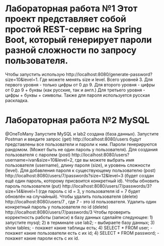 # Лабораторная работа №1 Этот проект представляет собой простой REST-сервис на Spring Boot, который генерирует пароли разной сложности по запросу пользователя.

Чтобы запустить использую http://localhost:8080/generate-password?size=10&level=1.
Где можете менять size и level.
Всего уровней 3.
Для первого уровня - только цифры от 0 до 9.
Для второго уровня - цифры от 0 до 9 + буквы (как русские, так и англ.)
Для третьего уровня - цифры + буквы + символы. 
Также для пароля используется русская раскладка.

# Лабораторная работа №2 MySQL
@OneToMany
Запустите MySQL и lab2 создана (база данных).
Запустите Postman и введите запрос (get) http://localhost:8080/users будут представлены все пользователи и пароли к ним. Пароли генерируются рандомом. (Может быть не один пароль у пользователя).
Для создания пользователя с паролем (post) http://localhost:8080/users?username=ivan&size=10&level=2, где вы можете выбрать имя пользователя (username), длину пароля (size), и уровень сложности (level).
Для добавления пароля к существующему пользователю (post) http://localhost:8080/users/7/passwords?size=12&level=3 (будет создан ещё один пароль, которому присвоится конкретный id).
Чтобы обновить пароль пользователя (put) http://localhost:8080/users/7/passwords/3?size=14&level=1 (где пароль с id = 3, у пользователя id = 7 будет обновлён на случайный).
Чтобы удалить пользователя (delete) http://localhost:8080/users/7 , где 7 - это id пользователя.
Удалить один конкретный пароль у пользователя по id (delete) http://localhost:8080/users/7/passwords/3
Чтобы проверить корректность работы (записи) в базу данных сделайте следующее: 1) запустите mysql; 2) в терминале use lab2; - выбираете базу данных; 3) show tables; - покажет какие таблицы есть; 4) SELECT * FROM user; - покажет какие пользователи есть с их id; 4) SELECT * FROM password; - покажет какие пароли есть с их id.
